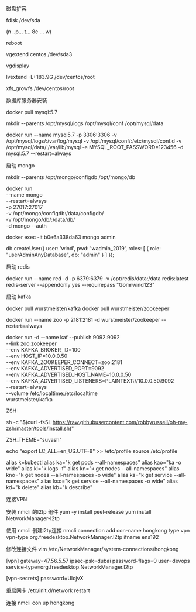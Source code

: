 磁盘扩容


fdisk /dev/sda 

(n ..p... t... 8e ... w)


reboot

vgextend centos /dev/sda3


vgdisplay


lvextend -L+183.9G /dev/centos/root


xfs_growfs /dev/centos/root

数据库服务器安装


docker pull mysql:5.7


mkdir --parents /opt/mysql/logs /opt/mysql/conf /opt/mysql/data


docker run --name mysql5.7 -p 3306:3306 -v /opt/mysql/logs/:/var/log/mysql -v /opt/mysql/conf/:/etc/mysql/conf.d -v /opt/mysql/data/:/var/lib/mysql -e MYSQL_ROOT_PASSWORD=123456 -d mysql:5.7 --restart=always


启动 mongo

mkdir --parents /opt/mongo/configdb /opt/mongo/db


docker run  \
--name mongo \
--restart=always \
-p 27017:27017  \
-v /opt/mongo/configdb:/data/configdb/ \
-v /opt/mongo/db/:/data/db/ \
-d mongo --auth

docker exec -it b0e6a338da63 mongo admin

db.createUser({ user: 'wind', pwd: 'wadmin_2019', roles: [ { role: "userAdminAnyDatabase", db: "admin" } ] });



启动 redis

docker run --name red -d -p 6379:6379 -v /opt/redis/data:/data redis:latest redis-server --appendonly yes --requirepass "Gomrwind123" 

启动 kafka

docker pull wurstmeister/kafka
docker pull wurstmeister/zookeeper


docker run --name zoo -p 2181:2181 -d wurstmeister/zookeeper --restart=always


docker run -d --name kaf --publish 9092:9092 \
--link zoo:zookeeper \
--env KAFKA_BROKER_ID=100 \
--env HOST_IP=10.0.0.50 \
--env KAFKA_ZOOKEEPER_CONNECT=zoo:2181 \
--env KAFKA_ADVERTISED_PORT=9092 \
--env KAFKA_ADVERTISED_HOST_NAME=10.0.0.50 \
--env KAFKA_ADVERTISED_LISTENERS=PLAINTEXT://10.0.0.50:9092 \
--restart=always \
--volume /etc/localtime:/etc/localtime \
wurstmeister/kafka

ZSH


sh -c "$(curl -fsSL https://raw.githubusercontent.com/robbyrussell/oh-my-zsh/master/tools/install.sh)"


ZSH_THEME="suvash"



echo "export LC_ALL=en_US.UTF-8"  >>  /etc/profile 
source /etc/profile



alias k=kubectl
alias ka="k get pods --all-namespaces"
alias kao="ka -o wide"
alias kl="k logs -f"
alias kn="k get nodes --all-namespaces"
alias kno="k get nodes --all-namespaces -o wide"
alias ks="k get service --all-namespaces"
alias kso="k get service --all-namespaces -o wide"
alias kd="k delete"
alias kb="k describe"

连接VPN

安装 nmcli 的l2tp 组件
yum -y install peel-release
yum install NetworkManager-l2tp

使用 nmcli 创建l2tp连接
nmcli connection add con-name hongkong type vpn vpn-type org.freedesktop.NetworkManager.l2tp  ifname  ens192


修改连接文件
vim /etc/NetworkManager/system-connections/hongkong

[vpn]
gateway=47.56.5.57
ipsec-psk=dubai
password-flags=0
user=devops
service-type=org.freedesktop.NetworkManager.l2tp

[vpn-secrets]
password=UIojvX


重启网卡
/etc/init.d/network restart



连接
nmcli con up hongkong